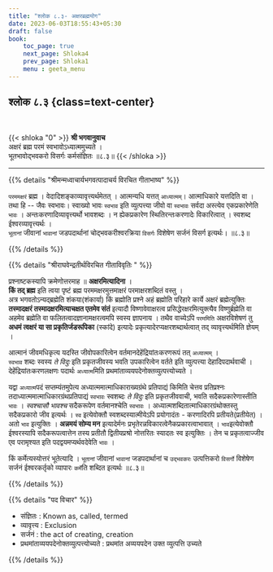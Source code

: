 ```yaml
---
title: "श्लोक ८.३- अक्षरब्रह्मयोग"
date: 2023-06-03T18:55:43+05:30
draft: false
book:
    toc_page: true
    next_page: Shloka4
    prev_page: Shloka1
    menu : geeta_menu
---
```



## श्लोक ८.३ {class=text-center}

<br/>

{{< shloka  "0"  >}}
**श्री भगवानुवाच**  
अक्षरं ब्रह्म परमं स्वभावोऽध्यात्ममुच्यते ।  
भूतभावोद्भवकरो विसर्गः कर्मसंज्ञितः ॥८.३॥
{{< /shloka >}}

---


{{% details "श्रीमन्मध्वाचार्यभगवत्पादाचर्य विरचित  गीताभाष्य" %}}

`परममक्षरं` ब्रह्म । वेदादिशङ्काव्यावृत्त्यर्थमेतत् । 
आत्मन्यधि यत्तत् `आध्यात्मम्`। 
आत्माधिकारे यत्तदिति वा ।  
तथा हि -- जैवः स्वभावः। स्वाख्यो भावः `स्वभाव` इति 
व्युत्पत्त्या जीवो वा `स्वभावः` सर्वदा अस्त्येव 
एकप्रकारेणेति `भावः` । अन्तःकरणादिव्यावृत्त्यर्थो 
भावशब्दः । न ह्येकप्रकारेण स्थितिरन्तःकरणादेः विकारित्वात् । 
स्वशब्द ईश्वरव्यावृत्त्यर्थः ।  
`भूतानां` जीवानां `भावानां` जडपदार्थानां 
चोद्भवकरीश्वरक्रिया `विसर्गः` विशेषेण सर्जनं 
विसर्ग इत्यर्थः। ॥८.३॥

{{% /details %}}



{{% details "श्रीराघवेन्द्रतीर्थविरचित गीताविवृतिः " %}}

प्रश्नाष्टकस्यापि क्रमेणोत्तरमाह ॥ **अक्षरमित्यादिना** ।  
**किं तद् ब्रह्म** इति त्वया पृष्टं ब्रह्म 
परममक्षरमुत्तमाक्षरं परमाक्षरशब्दितं वस्तु ।   
अत्र भगवतोऽन्यद्‌ब्रह्मेति शंकया(शंकार्या) किं ब्रह्मोति प्रश्ने अहं ब्रह्मोति 
परिहारे कार्ये अक्षरं ब्रह्मेत्युक्तिः 
**तस्मादक्षरं तस्मादक्षरमित्याचक्षत एतमेव संतं** 
इत्यादौ विष्णावेवाक्षरत्व प्रसिद्धेरक्षरमित्युक्त्यैव विष्णुर्ब्रह्मेति वा 
अहमेव ब्रह्मेति वा फलितत्वादज्ञानामक्षरत्वमपि स्वस्य ज्ञापनाय । 
तथैव वाच्येऽपि `परममिति` अक्षरविशेषणं तु 
**अधमं त्वक्षरं या सा प्रकृतिर्जडरूपिका** (स्कांदे) इत्यादेः प्रकृत्यादेरप्यक्षरशब्दार्थत्वात्‌ तद् व्यावृत्त्यर्थमिति ज्ञेयम्‌ ।   

आत्मानं जीवमधिकृत्य यदस्ति जीवोपकारित्वेन 
वर्तमानदेहेंद्रियांतःकरणरूपं तत् `अध्यात्मम्‌` ।  
`स्वभाव` शब्दः स्वस्य *ते विदुः* इति प्रकृतजीवस्य भवति उपकारित्वेन 
वर्तते इति व्युत्पत्त्या देहादिपदार्थवाची । देहेंद्रियांतःकरणलक्षणः 
पदार्थः `अध्यात्म`मिति प्रथमांताव्ययपदेनोक्तव्युत्पत्त्योच्यते ।   

यद्वा `अध्यात्म`पदं सप्तम्यंतमुपेत्य
अध्यात्ममात्माधिकाराख्यग्रंथे प्रतिपाद्यं किमिति 
चेत्तव प्रतिप्रश्नः तदाध्यात्ममात्माधिकारग्रंथप्रतिपाद्यं `स्वभावः` 
स्वशब्दः *ते विदुः* इति प्रकृतजीववाची, भवति सदैकप्रकारेणास्तीति `भावः` । 
*स्वश्चासौ भावश्च*  सदैकरूपेण वर्तमानश्चेति `स्वभावः` । 
अध्यात्मशब्दितात्माधिकारग्रंथोक्तस्तु सदैकप्रकारो जीव इत्यर्थः । 
`स्व` इत्येवोक्तौ स्वशब्दस्यात्मीयेऽपि प्रयोगादंतः - करणादिरपि प्रतीयते(प्रतीयेत) । 
अतो `भाव` इत्युक्तिः । **अन्नमयं सोम्य मन** इत्यादेर्मनः 
प्रभृतेरन्नविकारत्वेनैकप्रकारत्वाभावात्‌ । `भाव`इत्येवोक्तौ ईश्वरस्यापि 
सदैकरूपत्वात्तेन तस्य प्रतीतौ द्वितीयप्रश्रो नोत्तरितः स्यादतः स्व इत्युक्तिः । 
तेन च प्रकृतत्वाज्जीव एव 
परामृश्यत इति पदद्वयमप्यर्थवदेवेति `भावः` ।   

किं कर्मेत्यस्योत्तरं भूतेत्यादि । `भूतानां` जीवानां
`भावानां` जडपदार्थानां च `उद्भवकरः` उत्पत्तिकरो 
`विसर्गो` विशेषेण सर्जनं ईश्वरकर्तृको व्यापारः `कर्मे`ति शब्दित इत्यर्थः ॥८.३॥

{{% /details %}}


{{% details "पद विचार" %}}

- संज्ञितः : Known as, called, termed
- व्यावृत्त्य : Exclusion 
- सर्जनं : the act of creating, creation
- प्रथमांताव्ययपदेनोक्तव्युत्पत्त्योच्यते : प्रथमांत अव्ययपदेन उक्त व्युत्पत्ति उच्यते


{{% /details %}}
